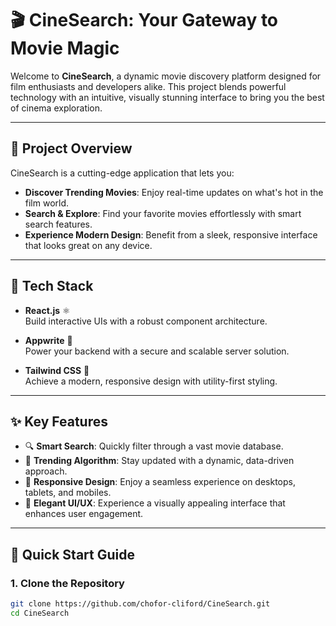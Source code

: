 # 🎬 CineSearch: Your Gateway to Movie Magic

Welcome to **CineSearch**, a dynamic movie discovery platform designed for film enthusiasts and developers alike. This project blends powerful technology with an intuitive, visually stunning interface to bring you the best of cinema exploration.

---

## 🌟 Project Overview

CineSearch is a cutting-edge application that lets you:
- **Discover Trending Movies**: Enjoy real-time updates on what's hot in the film world.
- **Search & Explore**: Find your favorite movies effortlessly with smart search features.
- **Experience Modern Design**: Benefit from a sleek, responsive interface that looks great on any device.

---

## 🔧 Tech Stack

- **React.js** ⚛️  
  Build interactive UIs with a robust component architecture.
  
- **Appwrite** 🔌  
  Power your backend with a secure and scalable server solution.

- **Tailwind CSS** 🎨  
  Achieve a modern, responsive design with utility-first styling.

---

## ✨ Key Features

- 🔍 **Smart Search**: Quickly filter through a vast movie database.
- 🚀 **Trending Algorithm**: Stay updated with a dynamic, data-driven approach.
- 📱 **Responsive Design**: Enjoy a seamless experience on desktops, tablets, and mobiles.
- 🎨 **Elegant UI/UX**: Experience a visually appealing interface that enhances user engagement.

---

## 🚀 Quick Start Guide

### 1. Clone the Repository
```bash
git clone https://github.com/chofor-cliford/CineSearch.git
cd CineSearch
